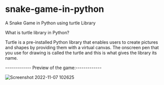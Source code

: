 # snake-game-in-python
A Snake Game in Python using turtle Library

What is turtle library in Python?

Turtle is a pre-installed Python library that enables users to create pictures and shapes by providing them with a virtual canvas.
The onscreen pen that you use for drawing is called the turtle and this is what gives the library its name.

------------- Preview of the game:-------------

![Screenshot 2022-11-07 102625](https://user-images.githubusercontent.com/99202913/200229553-5ce91827-064d-408f-be59-da8fc0a6d395.png)


